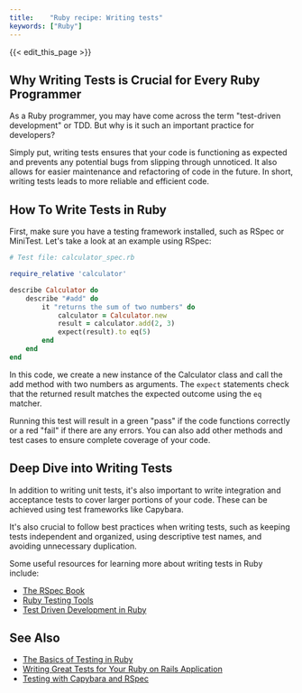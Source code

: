 ```yaml
---
title:    "Ruby recipe: Writing tests"
keywords: ["Ruby"]
---
```


{{< edit_this_page >}}

## Why Writing Tests is Crucial for Every Ruby Programmer

As a Ruby programmer, you may have come across the term "test-driven development" or TDD. But why is it such an important practice for developers? 

Simply put, writing tests ensures that your code is functioning as expected and prevents any potential bugs from slipping through unnoticed. It also allows for easier maintenance and refactoring of code in the future. In short, writing tests leads to more reliable and efficient code.

## How To Write Tests in Ruby

First, make sure you have a testing framework installed, such as RSpec or MiniTest. Let's take a look at an example using RSpec:

```Ruby
# Test file: calculator_spec.rb

require_relative 'calculator'

describe Calculator do
    describe "#add" do
        it "returns the sum of two numbers" do
            calculator = Calculator.new
            result = calculator.add(2, 3)
            expect(result).to eq(5)
        end
    end
end

```

In this code, we create a new instance of the Calculator class and call the add method with two numbers as arguments. The `expect` statements check that the returned result matches the expected outcome using the `eq` matcher.

Running this test will result in a green "pass" if the code functions correctly or a red "fail" if there are any errors. You can also add other methods and test cases to ensure complete coverage of your code.

## Deep Dive into Writing Tests

In addition to writing unit tests, it's also important to write integration and acceptance tests to cover larger portions of your code. These can be achieved using test frameworks like Capybara.

It's also crucial to follow best practices when writing tests, such as keeping tests independent and organized, using descriptive test names, and avoiding unnecessary duplication.

Some useful resources for learning more about writing tests in Ruby include:
- [The RSpec Book](https://www.rspec.org/about/)
- [Ruby Testing Tools](https://medium.com/rubyinside/tools-for-testing-your-ruby-code-cleanly-75ea90c92c2d)
- [Test Driven Development in Ruby](https://medium.com/@juanpablog/how-to-get-started-with-test-driven-development-tdd-in-ruby-f426bbcef1f9)

## See Also

- [The Basics of Testing in Ruby](https://www.smashingmagazine.com/2012/06/introduction-to-ruby-unit-test/)
- [Writing Great Tests for Your Ruby on Rails Application](https://blog.appsignal.com/2020/10/14/writing-great-tests-for-your-rails-application.html)
- [Testing with Capybara and RSpec](https://medium.com/@yonily/test-your-app-with-rspec-and-capybara-on-rails-d4742f6164e4)